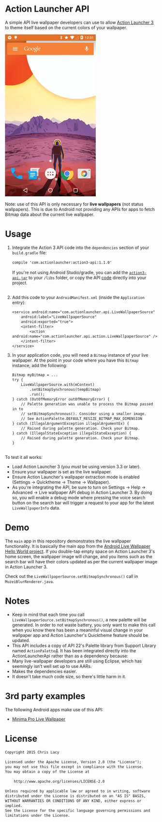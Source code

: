 Action Launcher API
==================================

A simple API live wallpaper developers can use to allow [Action Launcher 3](2) to theme itself based on the current colors of your wallpaper.

<img src="screenshot.png" width="300">

Note: use of this API is only necessary for **live wallpapers** (not status wallpapers). This is due to Android not providing any APIs for apps to fetch Bitmap data about the current live wallpaper.



Usage
=====

1. Integrate the Action 3 API code into the `dependencies` section of your `build.gradle` file:
	
	`compile 'com.actionlauncher:action3-api:1.1.0'`
  <br><br>If you're not using Android Studio/gradle, you can add the [`action3-api.jar`][5] to your `/libs` folder, or copy the API [code][3] directly into your project.<br><br>


2. Add this code to your `AndroidManifest.xml` (inside the `Application` entry):

    ```
    <service android:name="com.actionlauncher.api.LiveWallpaperSource"
        android:label="LiveWallpaperSource"
        android:exported="true">
        <intent-filter>
            <action android:name="com.actionlauncher.api.action.LiveWallpaperSource" />
        </intent-filter>
    </service>
    ```
3. In your application code, you will need a `Bitmap` instance of your live wallpaper. At the point in your code where you have this `Bitmap` instance, add the following:

    ```
    Bitmap myBitmap = ...
    try {
        LiveWallpaperSource.with(mContext)
            .setBitmapSynchronous(tempBitmap)
            .run();
    } catch (OutOfMemoryError outOfMemoryError) {
        // Palette generation was unable to process the Bitmap passed in to
        // setBitmapSynchronous(). Consider using a smaller image.
        // See ActionPalette.DEFAULT_RESIZE_BITMAP_MAX_DIMENSION
    } catch (IllegalArgumentException illegalArgumentEx) {
        // Raised during palette generation. Check your Bitmap.
    } catch (IllegalStateException illegalStateException) {
        // Raised during palette generation. Check your Bitmap.
    }
    ```



<br>To test it all works:
 
 * Load Action Launcher 3 (you *must* be using version 3.3 or later).
* Ensure your wallpaper is set as the live wallpaper.
* Ensure Action Launcher's wallpaper extraction mode is enabled (Settings -> Quicktheme -> Theme -> Wallpaper).
* As you're integrating the API, be sure to turn on Settings -> Help -> Advanced -> Live wallpaper API debug in Action Launcher 3. By doing so, you will enable a debug mode where pressing the voice search button on the search bar will trigger a request to your app for the latest `LiveWallpaperInfo` data.


Demo
====
The `main` app in this repository demonstrates the live wallpaper functionality. It is basically the main app from the [Android Live Wallpaper Hello World project](1). If you double-tap empty space on Action Launcher 3's home screen, the wallpaper image will change, and you items such as the search bar will have their colors updated as per the current wallpaper image in Action Launcher 3.

Check out the `LiveWallpaperSource.setBitmapSynchronous()` call in `MuzeiBlurRenderer.java`.

Notes
=====

* Keep in mind that each time you call `LiveWallpaperSource.setBitmapSynchronous()`, a new palette will be generated. In order to not waste battery, you only want to make this call when you know there has been a meaninful visual change in your wallpaper app and Action Launcher's Quicktheme feature should be updated.
* This API includes a copy of API 22's Palette library from Support Library named `ActionPalette`[4]. It has been integrated directly into the ActionLauncherApi rather than as a dependency because:
 * Many live-wallpaper developers are still using Eclipse, which has seemingly isn't well set up to use AARs.
 * Makes the dependencies easier.
 * It doesn't take much code size, so there's little harm in it.


3rd party examples
==================
The following Android apps make use of this API:

* [Minima Pro Live Wallpaper](https://play.google.com/store/apps/details?id=com.joko.minimapro)



License
=======

    Copyright 2015 Chris Lacy

    Licensed under the Apache License, Version 2.0 (the "License");
    you may not use this file except in compliance with the License.
    You may obtain a copy of the License at

        http://www.apache.org/licenses/LICENSE-2.0

    Unless required by applicable law or agreed to in writing, software
    distributed under the License is distributed on an "AS IS" BASIS,
    WITHOUT WARRANTIES OR CONDITIONS OF ANY KIND, either express or implied.
    See the License for the specific language governing permissions and
    limitations under the License.

[1]: https://github.com/chrislacy/AndroidLiveWallpaperHelloWorld
[2]: https://play.google.com/store/apps/details?id=com.actionlauncher.playstore
[3]: https://github.com/chrislacy/ActionLauncherApi/tree/master/api/src/main/java
[4]: https://github.com/chrislacy/ActionLauncherApi/tree/master/api/src/main/java/com/actionlauncher/api/actionpalette
[5]: https://oss.sonatype.org/content/repositories/releases/com/actionlauncher/action3-api/1.1.0/action3-api-1.1.0.jar